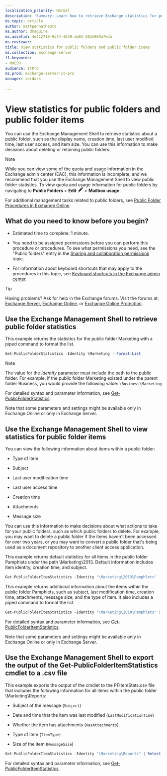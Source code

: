 ```yaml
---
localization_priority: Normal
description: 'Summary: Learn how to retrieve Exchange statistics for public folders to help make decisions to retain or delete those folders.'
ms.topic: article
author: mattpennathe3rd
ms.author: dmaguire
ms.assetid: 4e412710-9a74-4649-ab01-502e969a7eda
ms.reviewer:
title: View statistics for public folders and public folder items
ms.collection: exchange-server
f1.keywords:
- NOCSH
audience: ITPro
ms.prod: exchange-server-it-pro
manager: serdars

---
```


# View statistics for public folders and public folder items

You can use the Exchange Management Shell to retrieve statistics about a public folder, such as the display name, creation time, last user modified time, last user access, and item size. You can use this information to make decisions about deleting or retaining public folders.

> [!NOTE]
> While you can view some of the quota and usage information in the Exchange admin center (EAC), this information is incomplete, and we recommend that you use the Exchange Management Shell to view public folder statistics. To view quota and usage information for public folders by navigating to **Public Folders** \> **Edit** ![Edit icon](../../media/ITPro_EAC_EditIcon.png) \> **Mailbox usage**.

For additional management tasks related to public folders, see [Public Folder Procedures in Exchange Online](https://docs.microsoft.com/exchange/collaboration-exo/public-folders/public-folder-procedures).

## What do you need to know before you begin?

- Estimated time to complete: 1 minute.

- You need to be assigned permissions before you can perform this procedure or procedures. To see what permissions you need, see the "Public folders" entry in the [Sharing and collaboration permissions](../../permissions/feature-permissions/sharing-and-collaboration-permissions.md) topic.

- For information about keyboard shortcuts that may apply to the procedures in this topic, see [Keyboard shortcuts in the Exchange admin center](../../about-documentation/exchange-admin-center-keyboard-shortcuts.md).

> [!TIP]
> Having problems? Ask for help in the Exchange forums. Visit the forums at: [Exchange Server](https://go.microsoft.com/fwlink/p/?linkId=60612), [Exchange Online](https://go.microsoft.com/fwlink/p/?linkId=267542), or [Exchange Online Protection](https://go.microsoft.com/fwlink/p/?linkId=285351).

## Use the Exchange Management Shell to retrieve public folder statistics

This example returns the statistics for the public folder Marketing with a piped command to format the list.

```PowerShell
Get-PublicFolderStatistics -Identity \Marketing | Format-List
```

> [!NOTE]
> The value for the _Identity_ parameter must include the path to the public folder. For example, if the public folder Marketing existed under the parent folder Business, you would provide the following value: `\Business\Marketing`

For detailed syntax and parameter information, see [Get-PublicFolderStatistics](https://docs.microsoft.com/powershell/module/exchange/get-publicfolderstatistics).

Note that some parameters and settings might be available only in Exchange Online or only in Exchange Server.

## Use the Exchange Management Shell to view statistics for public folder items

You can view the following information about items within a public folder:

- Type of item

- Subject

- Last user modification time

- Last user access time

- Creation time

- Attachments

- Message size

You can use this information to make decisions about what actions to take for your public folders, such as which public folders to delete. For example, you may want to delete a public folder if the items haven't been accessed for over two years, or you may want to convert a public folder that's being used as a document repository to another client access application.

This example returns default statistics for all items in the public folder Pamphlets under the path \Marketing\2013. Default information includes item identity, creation time, and subject.

```PowerShell
Get-PublicFolderItemStatistics -Identity "\Marketing\2013\Pamphlets"
```

This example returns additional information about the items within the public folder Pamphlets, such as subject, last modification time, creation time, attachments, message size, and the type of item. It also includes a piped command to format the list.

```PowerShell
Get-PublicFolderItemStatistics -Identity "\Marketing\2010\Pamphlets" | Format-List
```

For detailed syntax and parameter information, see [Get-PublicFolderItemStatistics](https://docs.microsoft.com/powershell/module/exchange/get-publicfolderitemstatistics).

Note that some parameters and settings might be available only in Exchange Online or only in Exchange Server.

## Use the Exchange Management Shell to export the output of the Get-PublicFolderItemStatistics cmdlet to a .csv file

This example exports the output of the cmdlet to the PFItemStats.csv file that includes the following information for all items within the public folder \Marketing\Reports:

- Subject of the message (`Subject`)

- Date and time that the item was last modified (`LastModificationTime`)

- Whether the item has attachments (`HasAttachments`)

- Type of item (`ItemType)`

- Size of the item (`MessageSize`)

```PowerShell
Get-PublicFolderItemStatistics -Identity "\Marketing\Reports" | Select Subject,LastModificationTime,HasAttachments,ItemType,MessageSize | Export-CSV C:\PFItemStats.csv
```

For detailed syntax and parameter information, see [Get-PublicFolderItemStatistics](https://docs.microsoft.com/powershell/module/exchange/get-publicfolderitemstatistics).
